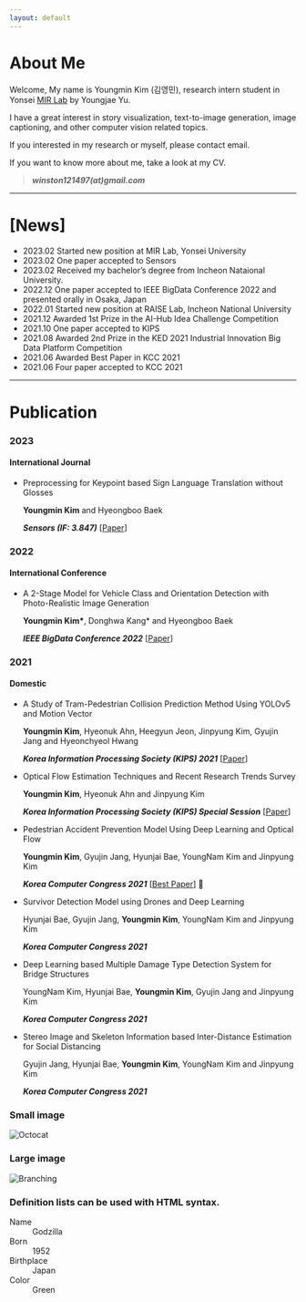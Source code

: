 ```yaml
---
layout: default
---
```


# About Me
Welcome, My name is Youngmin Kim (김영민), research intern student in Yonsei <a href='https://mirlab.yonsei.ac.kr/'>MIR Lab</a> by Youngjae Yu.

I have a great interest in story visualization, text-to-image generation, image captioning, and other computer vision related topics.

If you interested in my research or myself, please contact email.

If you want to know more about me, take a look at my CV.

> ***winston121497(at)gmail.com***

* * *

# [News]
* 2023.02 Started new position at MIR Lab, Yonsei University
* 2023.02 One paper accepted to Sensors
* 2023.02 Received my bachelor’s degree from Incheon Nataional University.
* 2022.12 One paper accepted to IEEE BigData Conference 2022 and presented orally in Osaka, Japan
* 2022.01 Started new position at RAISE Lab, Incheon National University
* 2021.12 Awarded 1st Prize in the AI-Hub Idea Challenge Competition
* 2021.10 One paper accepted to KIPS
* 2021.08 Awarded 2nd Prize in the KED 2021 Industrial Innovation Big Data Platform Competition
* 2021.06 Awarded Best Paper in KCC 2021
* 2021.06 Four paper accepted to KCC 2021

* * *

# Publication
### 2023
#### International Journal
- Preprocessing for Keypoint based Sign Language Translation without Glosses

  <b>Youngmin Kim</b> and Hyeongboo Baek

  ***Sensors (IF: 3.847)*** [<a href='https://www.mdpi.com/1424-8220/23/6/3231'>Paper</a>]

### 2022
#### International Conference
- A 2-Stage Model for Vehicle Class and Orientation Detection with Photo-Realistic Image Generation

  <b>Youngmin Kim\*</b>, Donghwa Kang* and Hyeongboo Baek

  ***IEEE BigData Conference 2022*** [<a href='https://ieeexplore.ieee.org/abstract/document/10020472'>Paper</a>]

### 2021
#### Domestic
- A Study of Tram-Pedestrian Collision Prediction Method Using YOLOv5 and Motion Vector 

  **Youngmin Kim**, Hyeonuk Ahn, Heegyun Jeon, Jinpyung Kim, Gyujin Jang and Hyeonchyeol Hwang

  ***Korea Information Processing Society (KIPS) 2021*** [<a href='https://www.kci.go.kr/kciportal/ci/sereArticleSearch/ciSereArtiView.kci?sereArticleSearchBean.artiId=ART002797297'>Paper</a>]
- Optical Flow Estimation Techniques and Recent Research Trends Survey

  **Youngmin Kim**, Hyeonuk Ahn and Jinpyung Kim
  
  ***Korea Information Processing Society (KIPS) Special Session*** [<a href='https://kiss.kstudy.com/Detail/Ar?key=3930754'>Paper</a>]

- Pedestrian Accident Prevention Model Using Deep Learning and Optical Flow

  **Youngmin Kim**, Gyujin Jang, Hyunjai Bae, YoungNam Kim and Jinpyung Kim
  
  ***Korea Computer Congress 2021*** [<a href='https://www.dbpia.co.kr/pdf/pdfView.do?nodeId=NODE10583405&googleIPSandBox=false&mark=0&ipRange=false&accessgl=Y&language=ko_KR&hasTopBanner=true'>Best Paper</a>] 🥇

- Survivor Detection Model using Drones and Deep Learning

  Hyunjai Bae, Gyujin Jang, **Youngmin Kim**, YoungNam Kim and Jinpyung Kim
 
  ***Korea Computer Congress 2021***

- Deep Learning based Multiple Damage Type Detection System for Bridge Structures

  YoungNam Kim, Hyunjai Bae, **Youngmin Kim**, Gyujin Jang and Jinpyung Kim
  
  ***Korea Computer Congress 2021***
  
- Stereo Image and Skeleton Information based Inter-Distance Estimation for Social Distancing

  Gyujin Jang, Hyunjai Bae, **Youngmin Kim**, YoungNam Kim and Jinpyung Kim
  
  ***Korea Computer Congress 2021***


### Small image

![Octocat](https://github.githubassets.com/images/icons/emoji/octocat.png)

### Large image

![Branching](https://guides.github.com/activities/hello-world/branching.png)


### Definition lists can be used with HTML syntax.

<dl>
<dt>Name</dt>
<dd>Godzilla</dd>
<dt>Born</dt>
<dd>1952</dd>
<dt>Birthplace</dt>
<dd>Japan</dd>
<dt>Color</dt>
<dd>Green</dd>
</dl>
